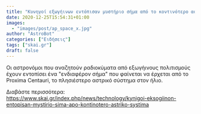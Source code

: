 ```yaml
---
title: "Κυνηγοί εξωγήινων εντόπισαν μυστήριο σήμα από το κοντινότερο αστρικό σύστημα"
date: 2020-12-25T15:54:31+01:00
images:
  - "images/post/ap_space_x.jpg"
author: "AstroBot"
categories: ["Ειδήσεις"]
tags: ["skai.gr"]
draft: false
---
```


Οι αστρονόμοι που αναζητούν ραδιοκύματα από εξωγήινους πολιτισμούς έχουν εντοπίσει ένα "ενδιαφέρον σήμα" που φαίνεται να έρχεται από το Proxima Centauri, το πλησιέστερο αστρικό σύστημα στον ήλιο.

Διαβάστε περισσότερα: https://www.skai.gr/index.php/news/technology/kynigoi-eksogiinon-entopisan-mystirio-sima-apo-kontinotero-astriko-systima
